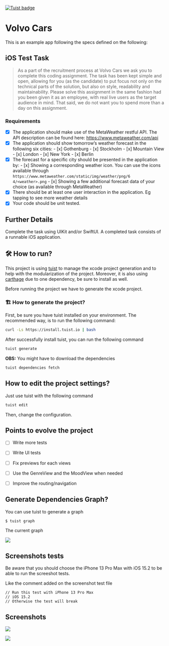 [![Tuist badge](https://img.shields.io/badge/Powered%20by-Tuist-blue)](https://tuist.io)

# Volvo Cars 

This is an example app following the specs defined on the following:

## iOS Test Task

> As a part of the recruitment process at Volvo Cars we ask you to complete
> this coding assignment. The task has been kept simple and open, allowing
> for you (as the candidate) to put focus not only on the technical parts of
> the solution, but also on style, readability and maintainability. Please solve
> this assignment in the same fashion had you been given it as an employee,
> with real live users as the target audience in mind. That said, we do not
> want you to spend more than a day on this assignment.

### Requirements

- [x] The application should make use of the MetaWeather restful API. The API description can be found here: https://www.metaweather.com/api
- [x] The application should show tomorrow’s weather forecast in the
following six cities: 
        - [x] Gothenburg
        - [x] Stockholm
        - [x] Mountain View 
        - [x] London
        - [x] New York 
        - [x] Berlin
- [x] The forecast for a specific city should be presented in the
application by: 
        - [x] Showing a corresponding weather icon. You can use the icons
available through `https://www.metaweather.com/static/img/weather/png/6
4/<weather>.png`
        - [x] Showing a few additional forecast data of your choice (as
available through MetaWeather) 
- [x] There should be at least one user interaction in the application. Eg
tapping to see more weather details
- [x] Your code should be unit tested. 

## Further Details 

Complete the task using UIKit and/or SwiftUI. A completed task consists
of a runnable iOS application.

## 🛠 How to run?

This project is using [tuist](https://github.com/tuist/tuist) to manage the xcode project generation and to help with the modularization of the project.
Moreover, it is also using [carthage](https://github.com/Carthage/Carthage) due to one dependency, be sure to install as well.

Before running the project we have to generate the xcode project.

### 🏗 How to generate the project?

First, be sure you have tuist installed on your environment.
The recommended way, is to run the following command:

```bash
curl -Ls https://install.tuist.io | bash
```

After successfully install tuist, you can run the following command

```bash
tuist generate
```

**OBS:** You might have to download the dependencies 

```bash
tuist dependencies fetch
```

## How to edit the project settings?

Just use tuist with the following command

```bash
tuist edit
```

Then, change the configuration.

## Points to evolve the project

- [ ] Write more tests
- [ ] Write UI tests
- [ ] Fix previews for each views
- [ ] Use the GenreView and the MoodView when needed
- [ ] Improve the routing/navigation


## Generate Dependencies Graph?

You can use tuist to generate a graph

```bash
$ tuist graph
```

The current graph

![](graph.png)

## Screenshots tests

Be aware that you should choose the iPhone 13 Pro Max with iOS 15.2 to be able to run the screeshot tests.

Like the comment added on the screenshot test file 

```
// Run this test with iPhone 13 Pro Max
// iOS 15.2
// Otherwise the test will break
```

## Screenshots

![](docs/imgs/screenshot_cities.png)

![](docs/imgs/screenshot_tomorrow_forecast.png)